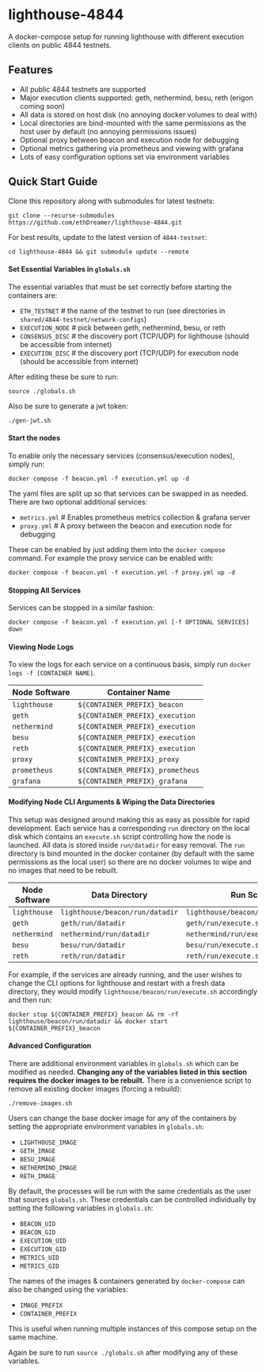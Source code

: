 # lighthouse-4844

A docker-compose setup for running lighthouse with different execution clients on public 4844 testnets.

## Features

- All public 4844 testnets are supported
- Major execution clients supported: geth, nethermind, besu, reth (erigon coming soon)
- All data is stored on host disk (no annoying docker volumes to deal with)
- Local directories are bind-mounted with the same permissions as the host user by default (no annoying permissions issues)
- Optional proxy between beacon and execution node for debugging
- Optional metrics gathering via prometheus and viewing with grafana
- Lots of easy configuration options set via environment variables

## Quick Start Guide

Clone this repository along with submodules for latest testnets:
```
git clone --recurse-submodules https://github.com/ethDreamer/lighthouse-4844.git
```

For best results, update to the latest version of `4844-testnet`:
```
cd lighthouse-4844 && git submodule update --remote
```

#### Set Essential Variables in `globals.sh`

The essential variables that must be set correctly before starting the containers are:

- `ETH_TESTNET`    # the name of the testnet to run (see directories in `shared/4844-testnet/network-configs`)
- `EXECUTION_NODE` # pick between geth, nethermind, besu, or reth
- `CONSENSUS_DISC` # the discovery port (TCP/UDP) for lighthouse (should be accessible from internet)
- `EXECUTION_DISC` # the discovery port (TCP/UDP) for execution node (should be accessible from internet)

After editing these be sure to run:
```
source ./globals.sh
```

Also be sure to generate a jwt token:
```
./gen-jwt.sh
```

#### Start the nodes

To enable only the necessary services (consensus/execution nodes), simply run:
```
docker compose -f beacon.yml -f execution.yml up -d
```

The yaml files are split up so that services can be swapped in as needed. There are two optional additional services:

- `metrics.yml`   # Enables prometheus metrics collection & grafana server
- `proxy.yml`     # A proxy between the beacon and execution node for debugging

These can be enabled by just adding them into the `docker compose` command. For example the proxy service can be enabled with:
```
docker compose -f beacon.yml -f execution.yml -f proxy.yml up -d
```

#### Stopping All Services

Services can be stopped in a similar fashion:
```
docker compose -f beacon.yml -f execution.yml [-f OPTIONAL SERVICES] down
```

#### Viewing Node Logs

To view the logs for each service on a continuous basis, simply run `docker logs -f [CONTAINER NAME]`.

|  Node Software  |         Container Name           |
| --------------- | -------------------------------- |
|  `lighthouse`   | `${CONTAINER_PREFIX}_beacon`     |
|     `geth`      | `${CONTAINER_PREFIX}_execution`  |
|  `nethermind`   | `${CONTAINER_PREFIX}_execution`  |
|     `besu`      | `${CONTAINER_PREFIX}_execution`  |
|     `reth`      | `${CONTAINER_PREFIX}_execution`  |
|     `proxy`     | `${CONTAINER_PREFIX}_proxy`      |
|  `prometheus`   | `${CONTAINER_PREFIX}_prometheus` |
|    `grafana`    | `${CONTAINER_PREFIX}_grafana`    |

#### Modifying Node CLI Arguments & Wiping the Data Directories

This setup was designed around making this as easy as possible for rapid development. Each service has a corresponding `run` directory on the local disk which contains an `execute.sh` script controlling how the node is launched. All data is stored inside `run/datadir` for easy removal. The `run` directory is bind mounted in the docker container (by default with the same permissions as the local user) so there are no docker volumes to wipe and no images that need to be rebuilt.

|  Node Software   |        Data Directory           |             Run Script             |
| ---------------- | ------------------------------- | ---------------------------------- |
|   `lighthouse`   | `lighthouse/beacon/run/datadir` | `lighthouse/beacon/run/execute.sh` |
|      `geth`      | `geth/run/datadir`              | `geth/run/execute.sh`              |
|   `nethermind`   | `nethermind/run/datadir`        | `nethermind/run/execute.sh`        |
|      `besu`      | `besu/run/datadir`              | `besu/run/execute.sh`              |
|      `reth`      | `reth/run/datadir`              | `reth/run/execute.sh`              |

For example, if the services are already running, and the user wishes to change the CLI options for lighthouse and restart with a fresh data directory, they would modify `lighthouse/beacon/run/execute.sh` accordingly and then run:
```
docker stop ${CONTAINER_PREFIX}_beacon && rm -rf lighthouse/beacon/run/datadir && docker start ${CONTAINER_PREFIX}_beacon
```

#### Advanced Configuration

There are additional environment variables in `globals.sh` which can be modified as needed. **Changing any of the variables listed in this section requires the docker images to be rebuilt.** There is a convenience script to remove all existing docker images (forcing a rebuild):
```
./remove-images.sh
```

Users can change the base docker image for any of the containers by setting the appropriate environment variables in `globals.sh`:

- `LIGHTHOUSE_IMAGE`
- `GETH_IMAGE`
- `BESU_IMAGE`
- `NETHERMIND_IMAGE`
- `RETH_IMAGE`

By default, the processes will be run with the same credentials as the user that sources `globals.sh`. These credentials can be controlled individually by setting the following variables in `globals.sh`:

- `BEACON_UID`
- `BEACON_GID`
- `EXECUTION_UID`
- `EXECUTION_GID`
- `METRICS_UID`
- `METRICS_GID`

The names of the images & containers generated by `docker-compose` can also be changed using the variables:

- `IMAGE_PREFIX`
- `CONTAINER_PREFIX`

This is useful when running multiple instances of this compose setup on the same machine.

Again be sure to run `source ./globals.sh` after modifying any of these variables.
